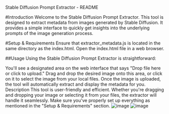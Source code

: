 Stable Diffusion Prompt Extractor - README

#Introduction
Welcome to the Stable Diffusion Prompt Extractor. This tool is designed to extract metadata from images generated by Stable Diffusion. It provides a simple interface to quickly get insights into the underlying prompts of the image generation process.

#Setup & Requirements
Ensure that extractor_metadata.js is located in the same directory as the index.html.
Open the index.html file in a web browser.

##Usage
Using the Stable Diffusion Prompt Extractor is straightforward:

You'll see a designated area on the web interface that says "Drop file here or click to upload."
Drag and drop the desired image onto this area, or click on it to select the image from your local files.
Once the image is uploaded, the tool will automatically extract and display the metadata for you.
Description
This tool is user-friendly and efficient. Whether you're dragging and dropping your image or selecting it from your files, the extractor will handle it seamlessly. Make sure you've properly set up everything as mentioned in the "Setup & Requirements" section.
![image](https://github.com/I210I/Stable-Difussion-promt-extractor/assets/14183985/c074476b-4dee-49cf-8c08-1b4b432eec83)
![image](https://github.com/I210I/Stable-Difussion-promt-extractor/assets/14183985/87d8832a-c050-4f82-b23d-33104460cb81)
